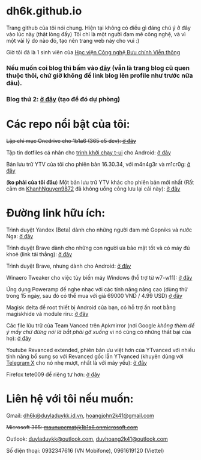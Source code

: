 
# dh6k.github.io
Trang github của tôi nói chung.
Hiện tại không có điều gì đáng chú ý ở đây vào lúc này (thật lòng đấy)
Tôi chỉ là một người đam mê công nghệ, và vì một vài lý do nào đó, tạo nên trang web này cho vui :)

Giờ tôi đã là 1 sinh viên của [Học viện Công nghệ Bưu chính Viễn thông](https://portal.ptit.edu.vn/)

### Nếu muốn coi blog thì bấm vào [đây](https://dh6k.blogspot.com) (vẫn là trang blog cũ quen thuộc thôi, chứ giờ không để link blog lên profile như trước nữa đâu).
### Blog thứ 2: [ở đây](https://dh6k.hashnode.dev) (tạo để đó dự phòng)
# Các repo nổi bật của tôi:
~~Lập chỉ mục Onedrive cho 1b1a6 (365 e5 dev): [ở đây](https://duyladuykk.github.io/FODI/front-end/)~~

Tập tin dotfiles cá nhân cho [trình khởi chạy t-ui](https://play.google.com/store/apps/details?id=ohi.andre.consolelauncher) cho Android: [ở đây](https://dh6k.github.io/t-ui-dotfiles/)

Bản lưu trữ YTV của tôi cho phiên bản 16.30.34, với m4n4g3r và m1cr0g: [ở đây](https://github.com/dh6k/432490279788313560182459438453/releases/)

(**ko phải của tôi đâu**) Một bản lưu trữ YTV khác cho phiên bản mới nhất (Rất cảm ơn [KhanhNguyen9872](https://github.com/khanhnguyen9872) đã không uổng công lưu lại cái này): [ở đây](https://github.com/KhanhNguyen9872/0101011101010111001110010011000101100100010010000101011001101001010110100101011000111001010101110101/releases/)

# Đường link hữu ích:
Trình duyệt Yandex (Beta) dành cho những người đam mê Gopniks và nước Nga: [ở đây](https://browser.yandex.com/beta/)

Trình duyệt Brave dành cho những con người ưa bảo mật tốt và có máy đủ khoẻ (link tải thẳng): [ở đây](https://laptop-updates.brave.com/latest/winx64)

Trình duyệt Brave, nhưng dành cho Android: [ở đây](https://play.google.com/store/apps/details?id=com.brave.browser)

Winaero Tweaker cho việc tùy biến máy Windows (hỗ trợ từ w7-w11): [ở đây](https://winaero.com/download-winaero-tweaker/)

Ứng dụng Poweramp để nghe nhạc với các tính năng nâng cao (dùng thử trong 15 ngày, sau đó có thể mua với giá 69000 VND / 4.99 USD) [ở đây](https://powerampapp.com/download-poweramp/)

Magisk delta để root thiết bị Android của bạn, có hỗ trợ ẩn root bằng magiskhide và module riru: [ở đây](https://huskydg.github.io/magisk-files/)

Các file lữu trữ của Team Vanced trên Apkmirror (nơi Google *không thèm để ý mấy chứ đừng nói là bắt phải gỡ xuống* vì nó cũng có những thất bại của họ): [ở đây](https://www.apkmirror.com/apk/team-vanced/)

Youtube Revanced extended, phiên bản ưu việt hơn của YTvanced với nhiều tính năng bổ sung so với Revanced gốc lẫn YTvanced (khuyên dùng với [Telegram X](https://play.google.com/store/apps/details?id=org.thunderdog.challegram) cho nó nhẹ mượt, nhất là với máy yếu): [ở đây](https://t.me/rvx_lite)

Firefox tete009 để riêng tư hơn: [ở đây](www1.plala.or.jp/tete009/en-US/software.html)
# Liên hệ với tôi nếu muốn:

Gmail: dh6k@duyladuykk.id.vn, hoangjohn2k41@gmail.com

~~Microsoft 365: maunuocmat@1b1a6.onmicrosoft.com~~

Outlook: duyladuykk@outlook.com, duyhoang2k41@outlook.com

Số điện thoại: 0932347616 (VN Mobifone), 0961619120 (Viettel)

